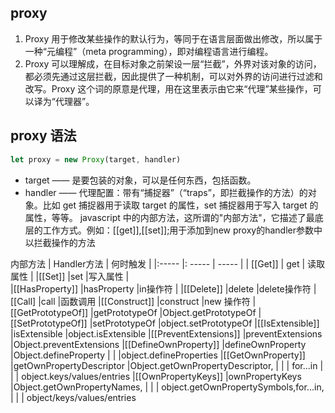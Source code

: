 ## proxy
1. Proxy 用于修改某些操作的默认行为，等同于在语言层面做出修改，所以属于一种“元编程”（meta programming），即对编程语言进行编程。
1. Proxy 可以理解成，在目标对象之前架设一层“拦截”，外界对该对象的访问，都必须先通过这层拦截，因此提供了一种机制，可以对外界的访问进行过滤和改写。Proxy 这个词的原意是代理，用在这里表示由它来“代理”某些操作，可以译为“代理器”。
## proxy 语法
```js
let proxy = new Proxy(target, handler)
```
+ target —— 是要包装的对象，可以是任何东西，包括函数。
+ handler —— 代理配置：带有“捕捉器”（“traps”，即拦截操作的方法）的对象。比如 get 捕捉器用于读取 target 的属性，set 捕捉器用于写入 target 的属性，等等。
javascript 中的内部方法，这所谓的"内部方法"，它描述了最底层的工作方式。例如：[[get]],[[set]];用于添加到new proxy的handler参数中以拦截操作的方法

 内部方法                 | Handler方法               | 何时触发 |
|:-----                    |: -----                    | ----- |
| [[Get]]                 |   get                    | 读取属性 |
|[[Set]]                  |set                       |写入属性  |  
|[[HasProperty]]          |hasProperty               |in操作符  |
|[[Delete]]               |delete                    |delete操作符
|[[Call]                  |call                      |函数调用
|[[Construct]]            |construct                 |new 操作符
|[[GetPrototypeOf]]       |getPrototypeOf            |Object.getPrototypeOf
|[[SetPrototypeOf]]       |setPrototypeOf            |object.setPrototypeOf
|[[IsExtensible]]         |isExtensible              |object.isExtensible
|[[PreventExtensions]]    |preventExtensions         |Object.preventExtensions
|[[DefineOwnProperty]]    |defineOwnProperty         |Object.defineProperty
|                         |                          |object.defineProperties
|[[GetOwnProperty]]       |getOwnPropertyDescriptor  |Object.getOwnPropertyDescriptor,
| | | for...in
| | | object.keys/values/entries
|[[OwnPropertyKeys]]      |ownPropertyKeys        |Object.getOwnPropertyNames,
| | | object.getOwnPropertySymbols,for...in,
| | | object/keys/values/entries




